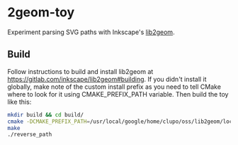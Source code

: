 # 2geom-toy

Experiment parsing SVG paths with Inkscape's [lib2geom](https://gitlab.com/inkscape/lib2geom).

## Build

Follow instructions to build and install lib2geom at https://gitlab.com/inkscape/lib2geom#building.
If you didn't install it globally, make note of the custom install prefix as you need to
tell CMake where to look for it using CMAKE_PREFIX_PATH variable.
Then build the toy like this:

```bash
mkdir build && cd build/
cmake -DCMAKE_PREFIX_PATH=/usr/local/google/home/clupo/oss/lib2geom/local/ ..
make
./reverse_path
```

